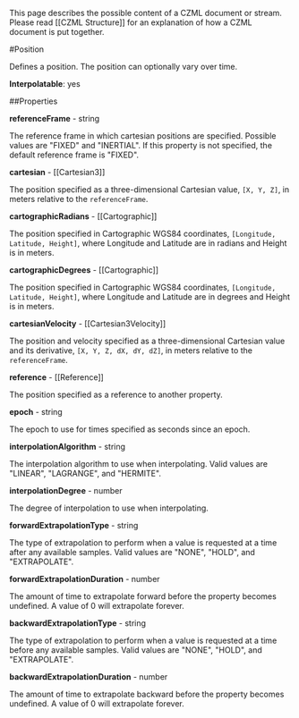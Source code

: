This page describes the possible content of a CZML document or stream.  Please read [[CZML Structure]] for an explanation of how a CZML document is put together.

#Position

Defines a position.  The position can optionally vary over time.

**Interpolatable**: yes

##Properties

**referenceFrame** - string

The reference frame in which cartesian positions are specified. Possible values are "FIXED" and "INERTIAL". If this property is not specified, the default reference frame is "FIXED".


**cartesian** - [[Cartesian3]]

The position specified as a three-dimensional Cartesian value, `[X, Y, Z]`, in meters relative to the `referenceFrame`.


**cartographicRadians** - [[Cartographic]]

The position specified in Cartographic WGS84 coordinates, `[Longitude, Latitude, Height]`, where Longitude and Latitude are in radians and Height is in meters.


**cartographicDegrees** - [[Cartographic]]

The position specified in Cartographic WGS84 coordinates, `[Longitude, Latitude, Height]`, where Longitude and Latitude are in degrees and Height is in meters.


**cartesianVelocity** - [[Cartesian3Velocity]]

The position and velocity specified as a three-dimensional Cartesian value and its derivative, `[X, Y, Z, dX, dY, dZ]`, in meters relative to the `referenceFrame`.


**reference** - [[Reference]]

The position specified as a reference to another property.


**epoch** - string

The epoch to use for times specified as seconds since an epoch.


**interpolationAlgorithm** - string

The interpolation algorithm to use when interpolating. Valid values are "LINEAR", "LAGRANGE", and "HERMITE".


**interpolationDegree** - number

The degree of interpolation to use when interpolating.


**forwardExtrapolationType** - string

The type of extrapolation to perform when a value is requested at a time after any available samples. Valid values are "NONE", "HOLD", and "EXTRAPOLATE".


**forwardExtrapolationDuration** - number

The amount of time to extrapolate forward before the property becomes undefined.  A value of 0 will extrapolate forever.


**backwardExtrapolationType** - string

The type of extrapolation to perform when a value is requested at a time before any available samples. Valid values are "NONE", "HOLD", and "EXTRAPOLATE".


**backwardExtrapolationDuration** - number

The amount of time to extrapolate backward before the property becomes undefined.  A value of 0 will extrapolate forever.


